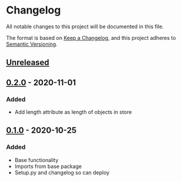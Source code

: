 # Changelog
All notable changes to this project will be documented in this file.

The format is based on [Keep a Changelog](https://keepachangelog.com/en/1.0.0/),
and this project adheres to [Semantic Versioning](https://semver.org/spec/v2.0.0.html).

## [Unreleased]

## [0.2.0] - 2020-11-01
### Added
- Add length attribute as length of objects in store

## [0.1.0] - 2020-10-25
### Added
- Base functionality
- Imports from base package
- Setup.py and changelog so can deploy

[Unreleased]: https://github.com/rimaddo/key-store/compare/main...0.2.0
[0.2.0]: https://github.com/rimaddo/key-store/tree/0.2.0
[0.1.0]: https://github.com/rimaddo/key-store/tree/0.1.0
